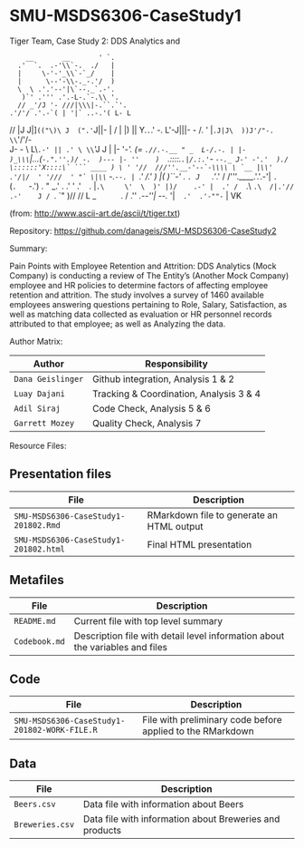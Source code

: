# SMU-MSDS6306-CaseStudy1
Tiger Team, Case Study 2: DDS Analytics and 

        __       __       ' `.
      .'  `.  .-'\\`-.  ./   |
      |     \-'-'_\\`-`_/    |
      |      \--'-\\-._-.'/  )
      \  \ .'.'--'|\`--._`.-'.
       )`' .''' .'.-L-.`-.\\ '.
      // _'/J '- ///|\\\|-.``.`'.
    .'/'/ .'.-`( | '|` ..-.'( L- L
   // |J J|]`(("\)\ J  (".'`J||- |
  / | |) || Y.`.`\.' -. L'-J|||- -
 /. ' |`.J|J\  ))J'/"-. \\`'/'/-  \
J- -  \  L\\`.-' || .' \ \\`'J J  |
|- '_-'. (= `.//.-.__ " _  L-/.-. |
|-      )_\\\`|...(`-.".''.)/ -.  )---
|- ''    )  `\.::::.`.|/.:.'`-  ``--._
J-' -'.'  )./ \::::::'X::::\` ``` ____
) \ ' '//  ///''.__-'--`-\\\\ \ `__
|\\' .'/|/  ' '///  ' "` \|\\`` -.`--.
| `.'    /.' )  |(       )``-'  . `.
J   `.'_.' /  /'''.____.'.'.-'| `.  `
(`.   `-.') . " _.' . .'  '  .'`  `.
|`.\     \'  \  )' |)/    .-' |  .'
/  `.\    `.\  /|.'//  .-'    J /
     `.     \`" )//   //       L
     _ `     ` . /  .''  _.--''|
    --._      '|`  .'  .'-""-` |
VK
 
(from: http://www.ascii-art.de/ascii/t/tiger.txt)
                  
Repository: https://github.com/danageis/SMU-MSDS6306-CaseStudy2

Summary:

Pain Points with Employee Retention and Attrition:
DDS Analytics (Mock Company) is conducting a review of The Entity’s (Another Mock Company) employee and HR policies to determine factors of affecting employee retention and attrition.
The study involves a survey of 1460 available employees answering questions pertaining to Role, Salary, Satisfaction, as well as matching data collected as evaluation or HR personnel records attributed to that employee; as well as Analyzing the data.

Author Matrix:

Author | Responsibility
---|---------
`Dana Geislinger` | Github integration, Analysis 1 & 2
`Luay Dajani` | Tracking & Coordination, Analysis 3 & 4
`Adil Siraj` | Code Check, Analysis 5 & 6
`Garrett Mozey` | Quality Check, Analysis 7

Resource Files:

## Presentation files
File | Description
---|---------
`SMU-MSDS6306-CaseStudy1-201802.Rmd` | RMarkdown file to generate an HTML output
`SMU-MSDS6306-CaseStudy1-201802.html` | Final HTML presentation

## Metafiles
File | Description
---|---------
`README.md` | Current file with top level summary
`Codebook.md` | Description file with detail level information about the variables and files

## Code

File | Description
---|---------
`SMU-MSDS6306-CaseStudy1-201802-WORK-FILE.R` | File with preliminary code before applied to the RMarkdown

## Data

File | Description
---|---------
`Beers.csv` | Data file with information about Beers
`Breweries.csv` | Data file with information about Breweries and products